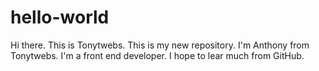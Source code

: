 # hello-world
Hi there. This is Tonytwebs. This is my new repository.
I'm Anthony from Tonytwebs. I'm a front end developer. I hope to lear much from GitHub.
